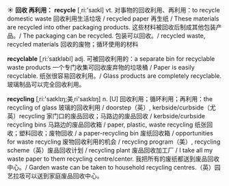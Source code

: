 ☀ <span class="category">**回收 再利用：**</span>
<span class="vocabulary">**recycle**</span> [͵ri:'saɪkl] 
<span class="definition">vt. 对事物的回收利用、再利用：</span>to recycle domestic waste 回收利用生活垃圾 / recycled paper 再生纸 / These materials are recycled into other packaging products. 这些材料被回收后制成其他包装产品。/ The packaging can be recycled. 包装可以回收。/ recycled waste, recycled materials 回收的废物；循环使用的材料

<span class="vocabulary">**recyclable**</span> [ˌri:ˈsaɪkləbl]
<span class="definition">adj. 可被回收利用的：</span>a separate bin for recyclable waste products 一个专门收集可回收废弃物的垃圾桶 / Paper is easily recyclable. 纸张很容易回收利用。/ Glass products are completely recyclable. 玻璃制品可以完全回收利用。

<span class="vocabulary">**recycling**</span> [ˌri:'saɪklɪŋ;美ˌri'saɪklɪŋ]
<span class="definition">n. [U] 回收利用；循环利用；再利用：</span>the recycling of glass 玻璃的回收利用 / doorstep（英）, kerbside/curbside（尤英）recycling 家门口的废品回收；马路边的废品回收 / kerbside/curbside recycling bins 马路边的废品回收箱 / paper, plastic, waste recycling 纸张回收；塑料回收；废物回收 / a paper-recycling bin 废纸回收箱 / opportunities for waste recycling 废物回收利用的机会 / recycling program（美）, recycling scheme（英）废品回收计划 / recycling plant 废品回收加工厂 / I take all my waste paper to them recycling centre/center. 我把所有的废纸都送到废品回收中心。/ Garden waste can be taken to household recycling centres.（英）园艺拉圾可以送到家庭废品回收中心。

